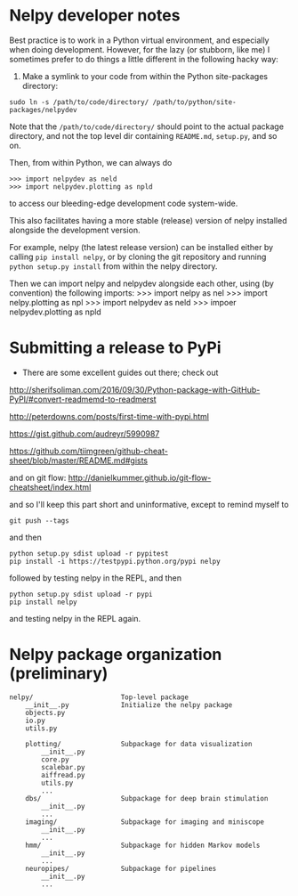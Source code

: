 Nelpy developer notes
=====================

Best practice is to work in a Python virtual environment, and especially when doing development. However, for the lazy (or stubborn, like me) I sometimes prefer to do things a little different in the following hacky way:

1. Make a symlink to your code from within the Python site-packages directory:
```
sudo ln -s /path/to/code/directory/ /path/to/python/site-packages/nelpydev
```
Note that the `/path/to/code/directory/` should point to the actual package directory, and not the top level dir containing `README.md`, `setup.py`, and so on.

Then, from within Python, we can always do

    >>> import nelpydev as neld
    >>> import nelpydev.plotting as npld

to access our bleeding-edge development code system-wide.

This also facilitates having a more stable (release) version of nelpy installed alongside the development version.

For example, nelpy (the latest release version) can be installed either by calling `pip install nelpy`, or by cloning the git repository and running `python setup.py install` from within the nelpy directory.

Then we can import nelpy and nelpydev alongside each other, using (by convention) the following imports:
    >>> import nelpy as nel
    >>> import nelpy.plotting as npl
    >>> import nelpydev as neld
    >>> impoer nelpydev.plotting as npld

Submitting a release to PyPi
============================

* There are some excellent guides out there; check out

http://sherifsoliman.com/2016/09/30/Python-package-with-GitHub-PyPI/#convert-readmemd-to-readmerst

http://peterdowns.com/posts/first-time-with-pypi.html

https://gist.github.com/audreyr/5990987

https://github.com/tiimgreen/github-cheat-sheet/blob/master/README.md#gists

and on git flow: http://danielkummer.github.io/git-flow-cheatsheet/index.html

and so I'll keep this part short and uninformative, except to remind myself to

```git push --tags```

and then

```
python setup.py sdist upload -r pypitest
pip install -i https://testpypi.python.org/pypi nelpy
```

followed by testing nelpy in the REPL, and then

```
python setup.py sdist upload -r pypi
pip install nelpy
```

and testing nelpy in the REPL again.

Nelpy package organization (preliminary)
========================================

    nelpy/                      Top-level package
        __init__.py             Initialize the nelpy package
        objects.py
        io.py
        utils.py

        plotting/               Subpackage for data visualization
            __init__.py
            core.py
            scalebar.py
            aiffread.py
            utils.py
            ...
        dbs/                    Subpackage for deep brain stimulation
            __init__.py
            ...
        imaging/                Subpackage for imaging and miniscope
            __init__.py
            ...
        hmm/                    Subpackage for hidden Markov models
            __init__.py
            ...
        neuropipes/             Subpackage for pipelines
            __init__.py
            ...
